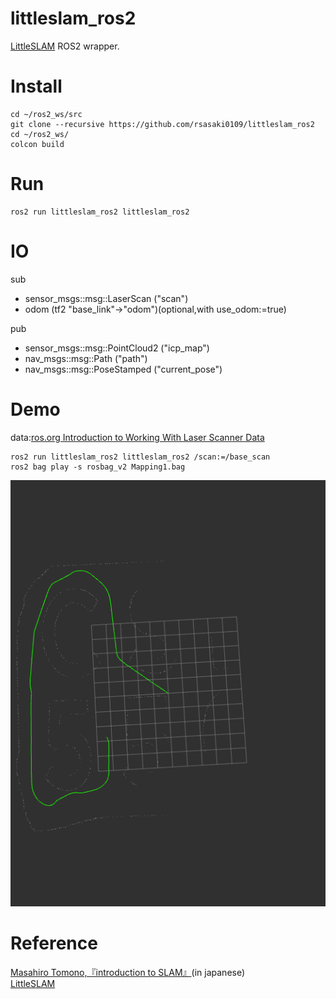# littleslam_ros2

[LittleSLAM](https://github.com/furo-org/LittleSLAM.git) ROS2 wrapper.
# Install
```
cd ~/ros2_ws/src
git clone --recursive https://github.com/rsasaki0109/littleslam_ros2
cd ~/ros2_ws/
colcon build  
``` 

# Run  
```
ros2 run littleslam_ros2 littleslam_ros2  
```
# IO  
sub  
- sensor_msgs::msg::LaserScan ("scan")
- odom (tf2 "base_link"->"odom")(optional,with use_odom:=true)  

pub  
- sensor_msgs::msg::PointCloud2 ("icp_map")
- nav_msgs::msg::Path ("path")
- nav_msgs::msg::PoseStamped ("current_pose")

# Demo
data:[ros.org Introduction to Working With Laser Scanner Data](http://wiki.ros.org/laser_pipeline/Tutorials/IntroductionToWorkingWithLaserScannerData)

```
ros2 run littleslam_ros2 littleslam_ros2 /scan:=/base_scan
ros2 bag play -s rosbag_v2 Mapping1.bag
```

![demo](./littleslam.png)  

# Reference  
[Masahiro Tomono,『introduction to SLAM』](https://www.ohmsha.co.jp/book/9784274221668/)(in japanese)  
[LittleSLAM](https://github.com/furo-org/LittleSLAM.git)  
